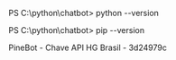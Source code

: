 PS C:\python\chatbot> python --version

PS C:\python\chatbot> pip --version

PineBot - Chave API HG Brasil - 3d24979c
